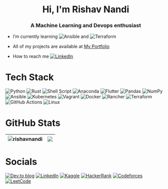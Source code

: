 <h1 align="center">Hi, I'm Rishav Nandi</h1>
<h3 align="center">A Machine Learning and Devops enthusiast</h3>

- I’m currently learning ![Ansible](https://img.shields.io/badge/ansible-%231A1918.svg?style=for-the-badge&logo=ansible&logoColor=white) and ![Terraform](https://img.shields.io/badge/terraform-%235835CC.svg?style=for-the-badge&logo=terraform&logoColor=white)

- All of my projects are available at [My Portfolio](https://www.rishavnandi.com/works)

- How to reach me [![LinkedIn](https://img.shields.io/badge/linkedin-%230077B5.svg?style=for-the-badge&logo=linkedin&logoColor=white)](https://linkedin.com/in/rishavnandi/)

# Tech Stack
![Python](https://img.shields.io/badge/python-3670A0?style=for-the-badge&logo=python&logoColor=ffdd54) ![Rust](https://img.shields.io/badge/rust-%23000000.svg?style=for-the-badge&logo=rust&logoColor=white) ![Shell Script](https://img.shields.io/badge/shell_script-%23121011.svg?style=for-the-badge&logo=gnu-bash&logoColor=white) ![Anaconda](https://img.shields.io/badge/Anaconda-%2344A833.svg?style=for-the-badge&logo=anaconda&logoColor=white) ![Flutter](https://img.shields.io/badge/Flutter-%2302569B.svg?style=for-the-badge&logo=Flutter&logoColor=white) ![Pandas](https://img.shields.io/badge/pandas-%23150458.svg?style=for-the-badge&logo=pandas&logoColor=white) ![NumPy](https://img.shields.io/badge/numpy-%23013243.svg?style=for-the-badge&logo=numpy&logoColor=white) ![Ansible](https://img.shields.io/badge/ansible-%231A1918.svg?style=for-the-badge&logo=ansible&logoColor=white) ![Kubernetes](https://img.shields.io/badge/kubernetes-%23326ce5.svg?style=for-the-badge&logo=kubernetes&logoColor=white) ![Vagrant](https://img.shields.io/badge/vagrant-%231563FF.svg?style=for-the-badge&logo=vagrant&logoColor=white) ![Docker](https://img.shields.io/badge/docker-%230db7ed.svg?style=for-the-badge&logo=docker&logoColor=white) ![Rancher](https://img.shields.io/badge/rancher-%230075A8.svg?style=for-the-badge&logo=rancher&logoColor=white) ![Terraform](https://img.shields.io/badge/terraform-%235835CC.svg?style=for-the-badge&logo=terraform&logoColor=white) ![GitHub Actions](https://img.shields.io/badge/github%20actions-%232671E5.svg?style=for-the-badge&logo=githubactions&logoColor=white) ![Linux](https://img.shields.io/badge/Linux-FCC624?style=for-the-badge&logo=linux&logoColor=black)

# GitHub Stats
| <img align="center" src="https://github-readme-stats.vercel.app/api?username=rishavnandi&show_icons=true&theme=dark&locale=en&hide_border=true" alt="rishavnandi" /> | <img align="center" src="https://github-readme-stats.vercel.app/api/top-langs/?username=rishavnandi&layout=compact&theme=dark&hide_border=true" /> |
| --- | --- |

# Socials
[![Dev.to blog](https://img.shields.io/badge/dev.to-0A0A0A?style=for-the-badge&logo=dev.to&logoColor=white)](https://dev.to/rishavnandi)
[![LinkedIn](https://img.shields.io/badge/linkedin-%230077B5.svg?style=for-the-badge&logo=linkedin&logoColor=white)](https://linkedin.com/in/rishavnandi/)
[![Kaggle](https://img.shields.io/badge/Kaggle-035a7d?style=for-the-badge&logo=kaggle&logoColor=white)](https://kaggle.com/rishavnandi)
[![HackerRank](https://img.shields.io/badge/-Hackerrank-2EC866?style=for-the-badge&logo=HackerRank&logoColor=white)](https://hackerrank.com/rishavnandi)
[![Codeforces](https://img.shields.io/badge/Codeforces-445f9d?style=for-the-badge&logo=Codeforces&logoColor=white)](https://codeforces.com/profile/rishavnandi2)
[![LeetCode](https://img.shields.io/badge/LeetCode-000000?style=for-the-badge&logo=LeetCode&logoColor=#d16c06)](https://www.leetcode.com/rishav_nandi)
